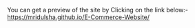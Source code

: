 You can get a preview of the site by Clicking on the link below:-
https://mridulsha.github.io/E-Commerce-Website/
